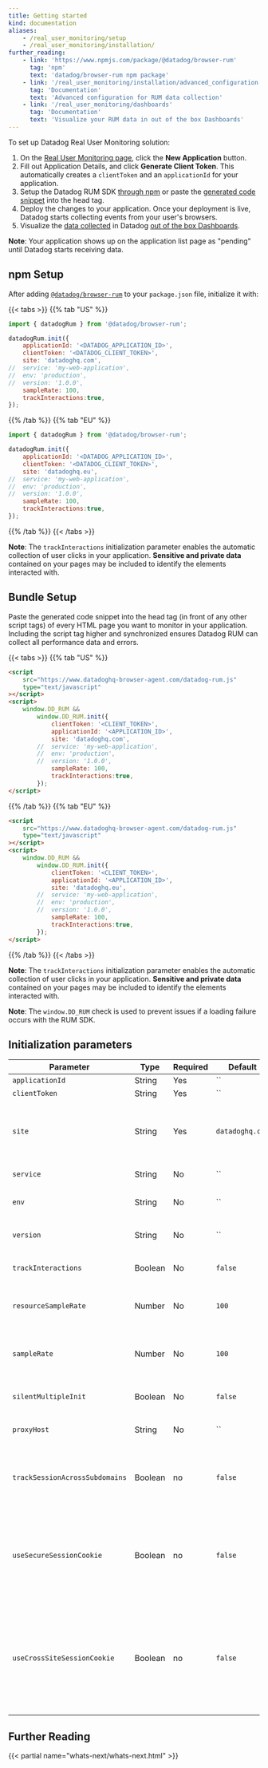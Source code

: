 ```yaml
---
title: Getting started
kind: documentation
aliases:
    - /real_user_monitoring/setup
    - /real_user_monitoring/installation/
further_reading:
    - link: 'https://www.npmjs.com/package/@datadog/browser-rum'
      tag: 'npm'
      text: 'datadog/browser-rum npm package'
    - link: '/real_user_monitoring/installation/advanced_configuration'
      tag: 'Documentation'
      text: 'Advanced configuration for RUM data collection'
    - link: '/real_user_monitoring/dashboards'
      tag: 'Documentation'
      text: 'Visualize your RUM data in out of the box Dashboards'
---
```


To set up Datadog Real User Monitoring solution:

1. On the [Real User Monitoring page][1], click the **New Application** button.
2. Fill out Application Details, and click **Generate Client Token**. This automatically creates a `clientToken` and an `applicationId` for your application.
3. Setup the Datadog RUM SDK [through npm](#npm-setup) or paste the [generated code snippet](#bundle-setup) into the head tag.
4. Deploy the changes to your application. Once your deployment is live, Datadog starts collecting events from your user's browsers.
5. Visualize the [data collected][2] in Datadog [out of the box Dashboards][3].

**Note**: Your application shows up on the application list page as "pending" until Datadog starts receiving data.

## npm Setup

After adding [`@datadog/browser-rum`][4] to your `package.json` file, initialize it with:

{{< tabs >}}
{{% tab "US" %}}

```javascript
import { datadogRum } from '@datadog/browser-rum';

datadogRum.init({
    applicationId: '<DATADOG_APPLICATION_ID>',
    clientToken: '<DATADOG_CLIENT_TOKEN>',
    site: 'datadoghq.com',
//  service: 'my-web-application',
//  env: 'production',
//  version: '1.0.0',
    sampleRate: 100,
    trackInteractions:true,
});
```

{{% /tab %}}
{{% tab "EU" %}}

```javascript
import { datadogRum } from '@datadog/browser-rum';

datadogRum.init({
    applicationId: '<DATADOG_APPLICATION_ID>',
    clientToken: '<DATADOG_CLIENT_TOKEN>',
    site: 'datadoghq.eu',
//  service: 'my-web-application',
//  env: 'production',
//  version: '1.0.0',
    sampleRate: 100,
    trackInteractions:true,
});
```

{{% /tab %}}
{{< /tabs >}}

**Note**: The `trackInteractions` initialization parameter enables the automatic collection of user clicks in your application. **Sensitive and private data** contained on your pages may be included to identify the elements interacted with.

## Bundle Setup

Paste the generated code snippet into the head tag (in front of any other script tags) of every HTML page you want to monitor in your application. Including the script tag higher and synchronized ensures Datadog RUM can collect all performance data and errors.

{{< tabs >}}
{{% tab "US" %}}

```html
<script
    src="https://www.datadoghq-browser-agent.com/datadog-rum.js"
    type="text/javascript"
></script>
<script>
    window.DD_RUM &&
        window.DD_RUM.init({
            clientToken: '<CLIENT_TOKEN>',
            applicationId: '<APPLICATION_ID>',
            site: 'datadoghq.com',
        //  service: 'my-web-application',
        //  env: 'production',
        //  version: '1.0.0',
            sampleRate: 100,
            trackInteractions:true,
        });
</script>
```

{{% /tab %}}
{{% tab "EU" %}}

```html
<script
    src="https://www.datadoghq-browser-agent.com/datadog-rum.js"
    type="text/javascript"
></script>
<script>
    window.DD_RUM &&
        window.DD_RUM.init({
            clientToken: '<CLIENT_TOKEN>',
            applicationId: '<APPLICATION_ID>',
            site: 'datadoghq.eu',
        //  service: 'my-web-application',
        //  env: 'production',
        //  version: '1.0.0',
            sampleRate: 100,
            trackInteractions:true,
        });
</script>
```

{{% /tab %}}
{{< /tabs >}}

**Note**: The `trackInteractions` initialization parameter enables the automatic collection of user clicks in your application. **Sensitive and private data** contained on your pages may be included to identify the elements interacted with.

**Note**: The `window.DD_RUM` check is used to prevent issues if a loading failure occurs with the RUM SDK.

## Initialization parameters

| Parameter                      | Type    | Required | Default         | Description                                                                                                       |
| ------------------------------ | ------- | -------- | --------------- | ----------------------------------------------------------------------------------------------------------------- |
| `applicationId`                | String  | Yes      | ``              | The RUM application ID.                                                                                           |
| `clientToken`                  | String  | Yes      | ``              | A [Datadog Client Token][5].                                                                                      |
| `site`                         | String  | Yes      | `datadoghq.com` | The Datadog Site of your organization. `datadoghq.com` for Datadog US site, `datadoghq.eu` for Datadog EU site.   |
| `service`                      | String  | No       | ``              | The service name for this application.                                                                            |
| `env`                          | String  | No       | ``              | The application’s environment e.g. prod, pre-prod, staging.                                                       |
| `version`                      | String  | No       | ``              | The application’s version e.g. 1.2.3, 6c44da20, 2020.02.13.                                                       |
| `trackInteractions`            | Boolean | No       | `false`         | Enables [automatic collection of Users Actions][6]                                                                |
| `resourceSampleRate`           | Number  | No       | `100`           | Percentage of tracked sessions with resources collection. `100` for all, `0` for none of them.                    |
| `sampleRate`                   | Number  | No       | `100`           | Percentage of sessions to track. Only tracked sessions send rum events. `100` for all, `0` for none of them.      |
| `silentMultipleInit`           | Boolean | No       | `false`         | Initialization fails silently if Datadog's RUM is already initialized on the page                                 |
| `proxyHost`                    | String  | No       | ``              | Optional proxy URL. See the full [proxy setup guide][7] for more information.                                     |
| `trackSessionAcrossSubdomains` | Boolean | no       | `false`         | Set to `true` to preserve session across subdomains of the same site. **If you use both Logs and RUM SDKs, this config must match.**  |
| `useSecureSessionCookie`       | Boolean | no       | `false`         | Set to `true` to use a secure session cookie. This will prevent RUM events from sending on insecure (non-HTTPS) connections. **If you use both Logs and RUM SDKs, this config must match.** |
| `useCrossSiteSessionCookie`    | Boolean | no       | `false`         | Set to `true` to use a secure cross-site session cookie. This will allow the RUM SDK to run when the site is loaded from another one (for example, in an `iframe`). Implies useSecureSessionCookie. **If you use both Logs and RUM SDKs, this config must match.** |


## Further Reading

{{< partial name="whats-next/whats-next.html" >}}

[1]: https://app.datadoghq.com/rum
[2]: /real_user_monitoring/data_collected/
[3]: /real_user_monitoring/dashboards/
[4]: https://www.npmjs.com/package/@datadog/browser-rum
[5]: /account_management/api-app-keys/#client-tokens
[6]: /real_user_monitoring/data_collected/user_action/#automatic-collection-of-user-actions
[7]: /real_user_monitoring/faq/proxy_rum_data/

